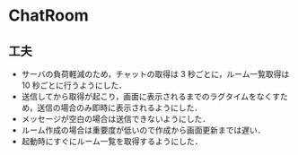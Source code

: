 # ChatRoom

## 工夫

- サーバの負荷軽減のため，チャットの取得は 3 秒ごとに，ルーム一覧取得は 10 秒ごとに行うようにした．
- 送信してから取得が起こり，画面に表示されるまでのラグタイムをなくすため，送信の場合のみ即時に表示されるようにした．
- メッセージが空白の場合は送信できないようにした．
- ルーム作成の場合は重要度が低いので作成から画面更新までは遅い．
- 起動時にすぐにルーム一覧を取得するようにした．
